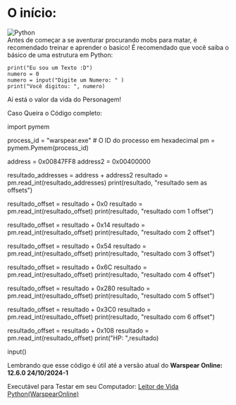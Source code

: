 
# O início:
![Python](https://img.shields.io/badge/python-3670A0?style=for-the-badge&logo=python&logoColor=ffdd54)
<br>Antes de começar a se aventurar procurando mobs para matar, é recomendado treinar e aprender o basico!
É recomendado que você saiba o básico de uma estrutura em Python:
    
    print("Eu sou um Texto :D")
    numero = 0
    numero = input("Digite um Numero: " )
    print("Você digitou: ", numero)




Aí está o valor da vida do Personagem!

Caso Queira o Código completo:

import pymem

process_id = "warspear.exe"  # O ID do processo em hexadecimal
pm = pymem.Pymem(process_id)

address = 0x00847FF8
address2 = 0x00400000

resultado_addresses = address + address2
resultado = pm.read_int(resultado_addresses)
print(resultado, "resultado sem as offsets")

resultado_offset = resultado + 0x0
resultado = pm.read_int(resultado_offset)
print(resultado, "resultado com 1 offset")

resultado_offset = resultado + 0x14
resultado = pm.read_int(resultado_offset)
print(resultado, "resultado com 2 offset")

resultado_offset = resultado + 0x54
resultado = pm.read_int(resultado_offset)
print(resultado, "resultado com 3 offset")

resultado_offset = resultado + 0x6C
resultado = pm.read_int(resultado_offset)
print(resultado, "resultado com 4 offset")

resultado_offset = resultado + 0x280
resultado = pm.read_int(resultado_offset)
print(resultado, "resultado com 5 offset")

resultado_offset = resultado + 0x3C0
resultado = pm.read_int(resultado_offset)
print(resultado, "resultado com 6 offset")

resultado_offset = resultado + 0x108
resultado = pm.read_int(resultado_offset)
print("HP: ",resultado)

input()

Lembrando que esse código é útil até a versão atual do 
**Warspear Online: 12.6.0 24/10/2024-1**

Executável para Testar em seu Computador:
[Leitor de Vida Python(WarspearOnline)](https://github.com/AndroxPlay/Warspear_Online_Hack_Bot/tree/774b5f30bf7a06ccd3bdd823a27ef9cd0c792a0d/Warspear%20Leitor%20de%20Vida)
